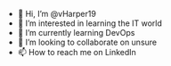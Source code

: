 - 👋 Hi, I’m @vHarper19
- 👀 I’m interested in learning the IT world
- 🌱 I’m currently learning DevOps
- 💞️ I’m looking to collaborate on unsure
- 📫 How to reach me on LinkedIn 

<!---
vHarper19/vHarper19 is a ✨ special ✨ repository because its `README.md` (this file) appears on your GitHub profile.
You can click the Preview link to take a look at your changes.
--->
